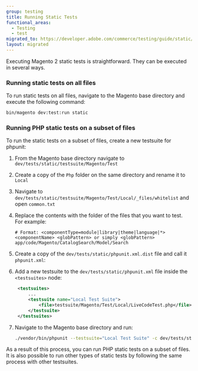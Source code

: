 ```yaml
---
group: testing
title: Running Static Tests
functional_areas:
  - Testing
  - test
migrated_to: https://developer.adobe.com/commerce/testing/guide/static/
layout: migrated
---
```


Executing Magento 2 static tests is straightforward. They can be executed in several ways.

### Running static tests on all files

To run static tests on all files, navigate to the Magento base directory and execute the following command:

```bash
bin/magento dev:test:run static
```

### Running PHP static tests on a subset of files

To run the static tests on a subset of files, create a new testsuite for phpunit:

1. From the Magento base directory navigate to `dev/tests/static/testsuite/Magento/Test`

1. Create a copy of the `Php` folder on the same directory and rename it to `Local`

1. Navigate to `dev/tests/static/testsuite/Magento/Test/Local/_files/whitelist` and open `common.txt`

1. Replace the contents with the folder of the files that you want to test. For example:

   ```text
   # Format: <componentType=module|library|theme|language|*> <componentName> <globPattern> or simply <globPattern>
   app/code/Magento/CatalogSearch/Model/Search
   ```

1. Create a copy of the `dev/tests/static/phpunit.xml.dist` file and call it `phpunit.xml`:

1. Add a new testsuite to the `dev/tests/static/phpunit.xml` file inside the `<testsuites>` node:

   ```xml
    <testsuites>
        ...
        <testsuite name="Local Test Suite">
            <file>testsuite/Magento/Test/Local/LiveCodeTest.php</file>
        </testsuite>
    </testsuites>
   ```

1. Navigate to the Magento base directory and run:

   ```bash
   ./vendor/bin/phpunit --testsuite="Local Test Suite" -c dev/tests/static/phpunit.xml
   ```

As a result of this process, you can run PHP static tests on a subset of files. It is also possible to run other types of static tests by following the same process with other testsuites.
